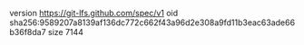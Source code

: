 version https://git-lfs.github.com/spec/v1
oid sha256:9589207a8139af136dc772c662f43a96d2e308a9fd11b3eac63ade66b36f8da7
size 7144
